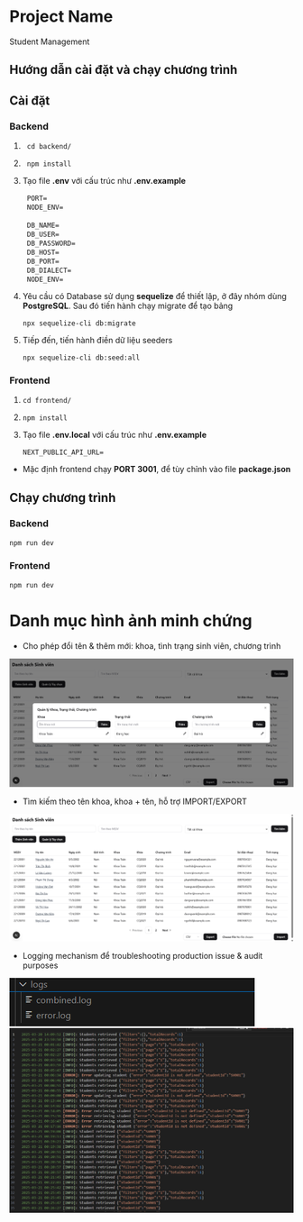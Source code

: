 # Project Name
Student Management

## Hướng dẫn cài đặt và chạy chương trình
## Cài đặt
### Backend
1. ```
    cd backend/
   ```
2. ```
    npm install
   ```
3. Tạo file <b>.env</b> với cấu trúc như <b>.env.example</b>
   ```
    PORT=
    NODE_ENV=

    DB_NAME=
    DB_USER=
    DB_PASSWORD=
    DB_HOST=
    DB_PORT=
    DB_DIALECT=
    NODE_ENV=
   ```
4. Yêu cầu có Database sử dụng <b>sequelize</b> để thiết lập, ở đây nhóm dùng <b>PostgreSQL</b>. Sau đó tiến hành chạy migrate để tạo bảng
    ```
    npx sequelize-cli db:migrate
    ```
5. Tiếp đến, tiến hành điền dữ liệu seeders
    ```
    npx sequelize-cli db:seed:all
    ```
### Frontend
1.  ```
    cd frontend/
    ```
2.  ```
    npm install
    ```
3. Tạo file <b>.env.local</b> với cấu trúc như <b>.env.example</b>
    ```
    NEXT_PUBLIC_API_URL=
    ```
- Mặc định frontend chạy <b>PORT 3001</b>, để tùy chỉnh vào file <b>package.json</b>
## Chạy chương trình
### Backend
```
npm run dev
```
### Frontend
```
npm run dev
```

# Danh mục hình ảnh minh chứng
- Cho phép đổi tên & thêm mới: khoa, tình trạng sinh viên, chương trình

<img src="./images/label-management.png" alt="Mô tả hình ảnh" width="auto">

- Tìm kiếm theo tên khoa, khoa + tên, hỗ trợ IMPORT/EXPORT

<img src="./images/main-page.png" alt="Mô tả hình ảnh" width="auto">

- Logging mechanism để troubleshooting production issue & audit purposes

<img src="./images/logs-1.png" alt="Mô tả hình ảnh" width="auto">
<img src="./images/logs-2.png" alt="Mô tả hình ảnh" width="auto">
